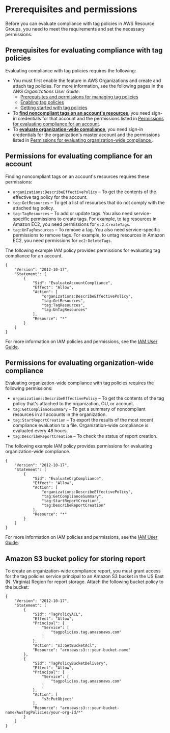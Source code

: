 # Prerequisites and permissions<a name="tag-policies-prereqs"></a>

Before you can evaluate compliance with tag policies in AWS Resource Groups, you need to meet the requirements and set the necessary permissions\. 

## Prerequisites for evaluating compliance with tag policies<a name="tag-policies-prereqs-overview"></a>

Evaluating compliance with tag policies requires the following:
+ You must first enable the feature in AWS Organizations and create and attach tag policies\. For more information, see the following pages in the *AWS Organizations User Guide*:
  + [Prerequisites and permissions for managing tag policies](https://docs.aws.amazon.com/organizations/latest/userguide/orgs_manage_policies_tag-policies-prereqs.html)
  + [Enabling tag policies](https://docs.aws.amazon.com/organizations/latest/userguide/orgs_manage_policies_enable-disable.html)
  + [Getting started with tag policies](https://docs.aws.amazon.com/organizations/latest/userguide/orgs_manage_policies_tag-policies-getting-started.html)
+ To [**find noncompliant tags on an account's resources**](tag-policies-arg-finding-noncompliant-tags.md), you need sign\-in credentials for that account and the permissions listed in [Permissions for evaluating compliance for an account](#tag-policies-permissions-account)\.
+ To [**evaluate organization\-wide compliance**](tag-policies-arg-evaluating-org-wide-compliance.md), you need sign\-in credentials for the organization's master account and the permissions listed in [Permissions for evaluating organization\-wide compliance ](#tag-policies-permissions-org)\.

## Permissions for evaluating compliance for an account<a name="tag-policies-permissions-account"></a>

Finding noncompliant tags on an account's resources requires these permissions:
+ `organizations:DescribeEffectivePolicy` – To get the contents of the effective tag policy for the account\.
+ `tag:GetResources` – To get a list of resources that do not comply with the attached tag policy\.
+ `tag:TagResources` – To add or update tags\. You also need service\-specific permissions to create tags\. For example, to tag resources in Amazon EC2, you need permissions for `ec2:CreateTags`\.
+ `tag:UnTagResources` – To remove a tag\. You also need service\-specific permissions to remove tags\. For example, to untag resources in Amazon EC2, you need permissions for `ec2:DeleteTags`\.

The following example IAM policy provides permissions for evaluating tag compliance for an account\.

```
{
    "Version": "2012-10-17",
    "Statement": [
        {
            "Sid": "EvaluateAccountCompliance",
            "Effect": "Allow",
            "Action": [
                "organizations:DescribeEffectivePolicy",
                "tag:GetResources",
                "tag:TagResources",
                "tag:UnTagResources"
            ],
            "Resource": "*"
        }
    ]
}
```

For more information on IAM policies and permissions, see the [IAM User Guide](https://docs.aws.amazon.com/IAM/latest/UserGuide/)\.

## Permissions for evaluating organization\-wide compliance<a name="tag-policies-permissions-org"></a>

Evaluating organization\-wide compliance with tag policies requires the following permissions:
+ `organizations:DescribeEffectivePolicy` – To get the contents of the tag policy that's attached to the organization, OU, or account\.
+ `tag:GetComplianceSummary` – To get a summary of noncompliant resources in all accounts in the organization\.
+ `tag:StartReportCreation` – To export the results of the most recent compliance evaluation to a file\. Organization\-wide compliance is evaluated every 48 hours\. 
+ `tag:DescribeReportCreation` – To check the status of report creation\.

The following example IAM policy provides permissions for evaluating organization\-wide compliance\.

```
{
    "Version": "2012-10-17",
    "Statement": [
        {
            "Sid": "EvaluateOrgCompliance",
            "Effect": "Allow",
            "Action": [
                "organizations:DescribeEffectivePolicy",
                "tag:GetComplianceSummary",
                "tag:StartReportCreation",
                "tag:DescribeReportCreation"
            ],
            "Resource": "*"
        }
    ]
}
```

For more information on IAM policies and permissions, see the [IAM User Guide](https://docs.aws.amazon.com/IAM/latest/UserGuide/)\.

## Amazon S3 bucket policy for storing report<a name="bucket-policy"></a>

To create an organization\-wide compliance report, you must grant access for the tag policies service principal to an Amazon S3 bucket in the US East \(N\. Virginia\) Region for report storage\. Attach the following bucket policy to the bucket:

```
{
    "Version": "2012-10-17",
    "Statement": [
        {
            "Sid": "TagPolicyACL",
            "Effect": "Allow",
            "Principal": {
                "Service": [
                    "tagpolicies.tag.amazonaws.com"
                ]
            },
            "Action": "s3:GetBucketAcl",
            "Resource": "arn:aws:s3:::your-bucket-name"
        },
        {
            "Sid": "TagPolicyBucketDelivery",
            "Effect": "Allow",
            "Principal": {
                "Service": [
                    "tagpolicies.tag.amazonaws.com"
                ]
            },
            "Action": [
                "s3:PutObject"
            ],
            "Resource": "arn:aws:s3:::your-bucket-name/AwsTagPolicies/your-org-id/*"
        }
    ]
}
```